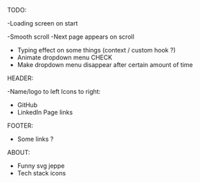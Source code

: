 TODO:

-Loading screen on start

-Smooth scroll
-Next page appears on scroll
- Typing effect on some things (context / custom hook ?)
- Animate dropdown menu CHECK
- Make dropdown menu disappear after certain amount of time

HEADER:

-Name/logo to left
Icons to right:

- GitHub
- LinkedIn
  Page links

FOOTER:

- Some links ?

ABOUT:

- Funny svg jeppe
- Tech stack icons
